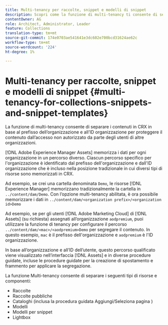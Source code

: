 ```yaml
---
title: Multi-tenancy per raccolte, snippet e modelli di snippet
description: Scopri come la funzione di multi-tenancy ti consente di separare i contenuti nell’archivio CRX in base all’organizzazione del cliente per impedire l’accesso non autorizzato.
contentOwner: AG
role: Architect, Administrator, Leader
feature: Collections
translation-type: tm+mt
source-git-commit: 174e0703ae541641e3dc602e700bcd31624ae62c
workflow-type: tm+mt
source-wordcount: '224'
ht-degree: 1%

---
```



# Multi-tenancy per raccolte, snippet e modelli di snippet {#multi-tenancy-for-collections-snippets-and-snippet-templates}

La funzione di multi-tenancy consente di separare i contenuti in CRX in base al prefisso dell’organizzazione e all’ID organizzazione per proteggere il contenuto dall’accesso non autorizzato da parte degli utenti di altre organizzazioni.

[!DNL Adobe Experience Manager Assets] memorizza i dati per ogni organizzazione in un percorso diverso. Ciascun percorso specifico per l&#39;organizzazione è identificato dal prefisso dell&#39;organizzazione e dall&#39;ID organizzazione
che è incluso nella posizione tradizionale in cui diversi tipi di risorse sono memorizzati in CRX.

Ad esempio, se crei una cartella denominata `Demo`, le risorse [!DNL Experience Manager] memorizzano tradizionalmente la cartella in `../content/dam/Demo`. Con l’opzione multi-tenancy abilitata, è ora possibile memorizzare i dati in `../content/dam/<organization prefix>/<organization id>Demo`

Ad esempio, se per gli utenti [!DNL Adobe Marketing Cloud] di [!DNL Assets] (su richiesta) assegnati all’organizzazione `aodpremium`, puoi utilizzare la funzione di tenancy per configurare il percorso `../content/dam/<mac>/<aodpremium>Demo` per segregare il contenuto. In questo esempio, `mac` è il prefisso dell&#39;organizzazione e `aodpremium` è l&#39;ID organizzazione.

In base all’organizzazione e all’ID dell’utente, questo percorso qualificato viene visualizzato nell’interfaccia [!DNL Assets] e in diverse procedure guidate, incluse le procedure guidate per la creazione di spostamento e frammento per applicare la segregazione.

La funzione Multi-tenancy consente di separare i seguenti tipi di risorse e componenti:

* Raccolte
* Raccolte pubbliche
* Cataloghi (inclusa la procedura guidata Aggiungi/Seleziona pagina )
* Modelli
* Modelli per snippet
* Lightbox
